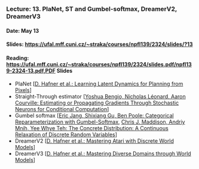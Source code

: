 ### Lecture: 13. PlaNet, ST and Gumbel-softmax, DreamerV2, DreamerV3
#### Date: May 13
#### Slides: https://ufal.mff.cuni.cz/~straka/courses/npfl139/2324/slides/?13
#### Reading: https://ufal.mff.cuni.cz/~straka/courses/npfl139/2324/slides.pdf/npfl139-2324-13.pdf,PDF Slides

- PlaNet [[D. Hafner et al.: Learning Latent Dynamics for Planning from Pixels](https://arxiv.org/abs/1811.04551)]
- Straight-Through estimator  [[Yoshua Bengio, Nicholas Léonard, Aaron Courville: Estimating or Propagating Gradients Through Stochastic Neurons for Conditional Computation](https://arxiv.org/abs/1308.3432)]
- Gumbel softmax [[Eric Jang, Shixiang Gu, Ben Poole: Categorical Reparameterization with Gumbel-Softmax](https://arxiv.org/abs/1611.01144), [Chris J. Maddison, Andriy Mnih, Yee Whye Teh: The Concrete Distribution: A Continuous Relaxation of Discrete Random Variables](https://arxiv.org/abs/1611.00712)]
- DreamerV2 [[D. Hafner et al.: Mastering Atari with Discrete World Models](https://arxiv.org/abs/2010.02193)]
- DreamerV3 [[D. Hafner et al.: Mastering Diverse Domains through World Models](https://arxiv.org/abs/2301.04104)]
